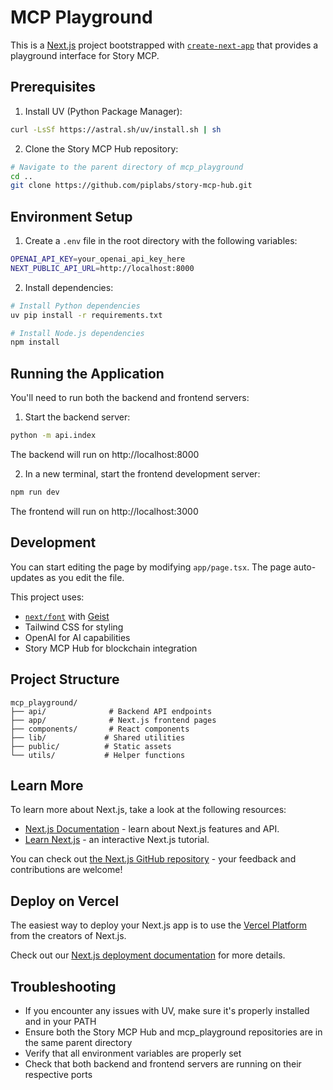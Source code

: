 # MCP Playground

This is a [Next.js](https://nextjs.org) project bootstrapped with [`create-next-app`](https://nextjs.org/docs/app/api-reference/cli/create-next-app) that provides a playground interface for Story MCP.

## Prerequisites

1. Install UV (Python Package Manager):
```bash
curl -LsSf https://astral.sh/uv/install.sh | sh
```

2. Clone the Story MCP Hub repository:
```bash
# Navigate to the parent directory of mcp_playground
cd ..
git clone https://github.com/piplabs/story-mcp-hub.git
```

## Environment Setup

1. Create a `.env` file in the root directory with the following variables:
```bash
OPENAI_API_KEY=your_openai_api_key_here
NEXT_PUBLIC_API_URL=http://localhost:8000
```

2. Install dependencies:
```bash
# Install Python dependencies
uv pip install -r requirements.txt

# Install Node.js dependencies
npm install
```

## Running the Application

You'll need to run both the backend and frontend servers:

1. Start the backend server:
```bash
python -m api.index
```
The backend will run on http://localhost:8000

2. In a new terminal, start the frontend development server:
```bash
npm run dev
```
The frontend will run on http://localhost:3000

## Development

You can start editing the page by modifying `app/page.tsx`. The page auto-updates as you edit the file.

This project uses:
- [`next/font`](https://nextjs.org/docs/app/building-your-application/optimizing/fonts) with [Geist](https://vercel.com/font)
- Tailwind CSS for styling
- OpenAI for AI capabilities
- Story MCP Hub for blockchain integration

## Project Structure
```
mcp_playground/
├── api/              # Backend API endpoints
├── app/              # Next.js frontend pages
├── components/       # React components
├── lib/             # Shared utilities
├── public/          # Static assets
└── utils/           # Helper functions
```

## Learn More

To learn more about Next.js, take a look at the following resources:

- [Next.js Documentation](https://nextjs.org/docs) - learn about Next.js features and API.
- [Learn Next.js](https://nextjs.org/learn) - an interactive Next.js tutorial.

You can check out [the Next.js GitHub repository](https://github.com/vercel/next.js) - your feedback and contributions are welcome!

## Deploy on Vercel

The easiest way to deploy your Next.js app is to use the [Vercel Platform](https://vercel.com/new?utm_medium=default-template&filter=next.js&utm_source=create-next-app&utm_campaign=create-next-app-readme) from the creators of Next.js.

Check out our [Next.js deployment documentation](https://nextjs.org/docs/app/building-your-application/deploying) for more details.

## Troubleshooting

- If you encounter any issues with UV, make sure it's properly installed and in your PATH
- Ensure both the Story MCP Hub and mcp_playground repositories are in the same parent directory
- Verify that all environment variables are properly set
- Check that both backend and frontend servers are running on their respective ports
